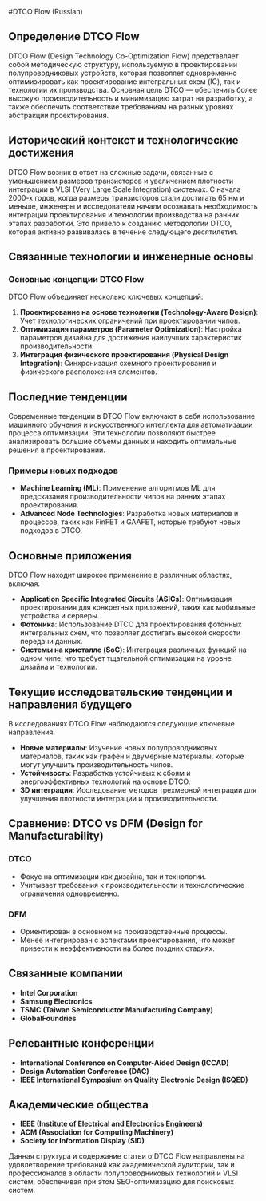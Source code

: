 #DTCO Flow (Russian)

## Определение DTCO Flow

DTCO Flow (Design Technology Co-Optimization Flow) представляет собой методическую структуру, используемую в проектировании полупроводниковых устройств, которая позволяет одновременно оптимизировать как проектирование интегральных схем (IC), так и технологии их производства. Основная цель DTCO — обеспечить более высокую производительность и минимизацию затрат на разработку, а также обеспечить соответствие требованиям на разных уровнях абстракции проектирования.

## Исторический контекст и технологические достижения

DTCO Flow возник в ответ на сложные задачи, связанные с уменьшением размеров транзисторов и увеличением плотности интеграции в VLSI (Very Large Scale Integration) системах. С начала 2000-х годов, когда размеры транзисторов стали достигать 65 нм и меньше, инженеры и исследователи начали осознавать необходимость интеграции проектирования и технологии производства на ранних этапах разработки. Это привело к созданию методологии DTCO, которая активно развивалась в течение следующего десятилетия.

## Связанные технологии и инженерные основы

### Основные концепции DTCO Flow

DTCO Flow объединяет несколько ключевых концепций:

1. **Проектирование на основе технологии (Technology-Aware Design)**: Учет технологических ограничений при проектировании чипов.
2. **Оптимизация параметров (Parameter Optimization)**: Настройка параметров дизайна для достижения наилучших характеристик производительности.
3. **Интеграция физического проектирования (Physical Design Integration)**: Синхронизация схемного проектирования и физического расположения элементов.

## Последние тенденции

Современные тенденции в DTCO Flow включают в себя использование машинного обучения и искусственного интеллекта для автоматизации процесса оптимизации. Эти технологии позволяют быстрее анализировать большие объемы данных и находить оптимальные решения в проектировании.

### Примеры новых подходов

- **Machine Learning (ML)**: Применение алгоритмов ML для предсказания производительности чипов на ранних этапах проектирования.
- **Advanced Node Technologies**: Разработка новых материалов и процессов, таких как FinFET и GAAFET, которые требуют новых подходов в DTCO.

## Основные приложения

DTCO Flow находит широкое применение в различных областях, включая:

- **Application Specific Integrated Circuits (ASICs)**: Оптимизация проектирования для конкретных приложений, таких как мобильные устройства и серверы.
- **Фотоника**: Использование DTCO для проектирования фотонных интегральных схем, что позволяет достигать высокой скорости передачи данных.
- **Системы на кристалле (SoC)**: Интеграция различных функций на одном чипе, что требует тщательной оптимизации на уровне дизайна и технологии.

## Текущие исследовательские тенденции и направления будущего

В исследованиях DTCO Flow наблюдаются следующие ключевые направления:

- **Новые материалы**: Изучение новых полупроводниковых материалов, таких как графен и двумерные материалы, которые могут улучшить производительность чипов.
- **Устойчивость**: Разработка устойчивых к сбоям и энергоэффективных технологий на основе DTCO.
- **3D интеграция**: Исследование методов трехмерной интеграции для улучшения плотности интеграции и производительности.

## Сравнение: DTCO vs DFM (Design for Manufacturability)

### DTCO

- Фокус на оптимизации как дизайна, так и технологии.
- Учитывает требования к производительности и технологические ограничения одновременно.

### DFM

- Ориентирован в основном на производственные процессы.
- Менее интегрирован с аспектами проектирования, что может привести к неэффективности на более поздних стадиях.

## Связанные компании

- **Intel Corporation**
- **Samsung Electronics**
- **TSMC (Taiwan Semiconductor Manufacturing Company)**
- **GlobalFoundries**

## Релевантные конференции

- **International Conference on Computer-Aided Design (ICCAD)**
- **Design Automation Conference (DAC)**
- **IEEE International Symposium on Quality Electronic Design (ISQED)**

## Академические общества

- **IEEE (Institute of Electrical and Electronics Engineers)**
- **ACM (Association for Computing Machinery)**
- **Society for Information Display (SID)**

Данная структура и содержание статьи о DTCO Flow направлены на удовлетворение требований как академической аудитории, так и профессионалов в области полупроводниковых технологий и VLSI систем, обеспечивая при этом SEO-оптимизацию для поисковых систем.